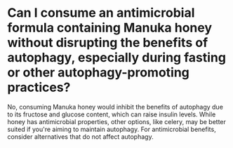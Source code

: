 # Can I consume an antimicrobial formula containing Manuka honey without disrupting the benefits of autophagy, especially during fasting or other autophagy-promoting practices?

No, consuming Manuka honey would inhibit the benefits of autophagy due to its fructose and glucose content, which can raise insulin levels. While honey has antimicrobial properties, other options, like celery, may be better suited if you're aiming to maintain autophagy. For antimicrobial benefits, consider alternatives that do not affect autophagy.